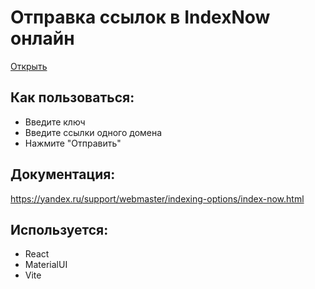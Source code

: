 # Отправка ссылок в IndexNow онлайн

[Открыть](https://systemshock89.github.io/indexnow-online/)

## Как пользоваться:
- Введите ключ
- Введите ссылки одного домена
- Нажмите "Отправить"

## Документация:
https://yandex.ru/support/webmaster/indexing-options/index-now.html

## Используется:
- React
- MaterialUI
- Vite